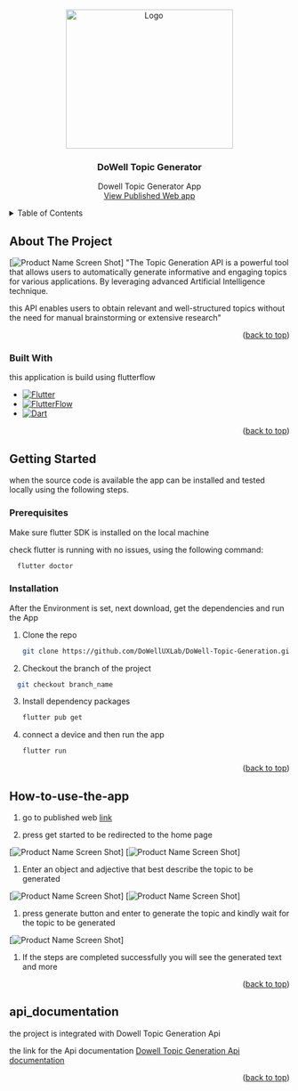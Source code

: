 <a name="readme-top"></a>

<!-- PROJECT SHIELDS -->
<!--
*** I'm using markdown "reference style" links for readability.
*** Reference links are enclosed in brackets [ ] instead of parentheses ( ).
*** See the bottom of this document for the declaration of the reference variables
*** for contributors-url, forks-url, etc.
-->



<!-- PROJECT LOGO -->
<br />
<div align="center">
    <img src="assets/images/logo.png" alt="Logo" width="300" height="250">

  <h3 align="center">DoWell Topic Generator</h3>

  <p align="center">
    Dowell Topic Generator App
    <br />
    <a href="https://dowell-topic-generation-5hhhu3.flutterflow.app">View Published Web app</a>
  </p>
</div>



<!-- TABLE OF CONTENTS -->
<details>
  <summary>Table of Contents</summary>
  <ol>
    <li>
      <a href="#about-the-project">About The Project</a>
      <ul>
        <li><a href="#built-with">Built With</a></li>
      </ul>
    </li>
    <li>
      <a href="#getting-started">Getting Started</a>
      <ul>
        <li><a href="#prerequisites">Prerequisites</a></li>
        <li><a href="#installation">Installation</a></li>
      </ul>
    </li>
    <li><a href="#How-to-use-the-app">How to use the app</a></li>
    <li><a href="#project">Go to the Project</a></li>
    <li><a href="#api_documentation">Api Documentation</a></li>
  </ol>
</details>



<!-- ABOUT THE PROJECT -->
## About The Project

[![Product Name Screen Shot][welcome-screenshot]]
"The Topic Generation API is a powerful tool that allows users to automatically generate informative and engaging topics for various applications. By leveraging advanced Artificial Intelligence technique.

this API enables users to obtain relevant and well-structured topics without the need for manual brainstorming or extensive research"

<p align="right">(<a href="#readme-top">back to top</a>)</p>



### Built With

this application is build using flutterflow

* [![Flutter][Flutter]][Flutter-url]
* [![FlutterFlow][FlutterFlow]][FlutterFlow-url]
* [![Dart][Dart]][Dart-url]

<p align="right">(<a href="#readme-top">back to top</a>)</p>



<!-- GETTING STARTED -->
## Getting Started

when the source code is available the app can be installed and tested locally using the following steps.

### Prerequisites

Make sure flutter SDK is installed on the local machine

check flutter is running with no issues, using the following command:
```sh
  flutter doctor
```

### Installation

After the Environment is set, next download, get the dependencies and run the App

1. Clone the repo
   ```sh
   git clone https://github.com/DoWellUXLab/DoWell-Topic-Generation.git
   ```
2. Checkout the branch of the project
  ```sh
    git checkout branch_name
  ```
3. Install dependency packages
   ```sh
   flutter pub get
   ```
4. connect a device and then run the app
   ```sh
   flutter run
   ```

<p align="right">(<a href="#readme-top">back to top</a>)</p>


## How-to-use-the-app

1. <p>go to published web <a href="https://dowell-topic-generation-5hhhu3.flutterflow.app">link</a></p>
    
2. <p>press get started to be redirected to the home page</p>
  [![Product Name Screen Shot][onboarding-screenshot]]
  [![Product Name Screen Shot][onboard-screenshot]]

1. <p>Enter an object and adjective that best describe the topic to be generated</p>
  [![Product Name Screen Shot][home-screenshot]]
  [![Product Name Screen Shot][product-screenshot]]

1. <p>press generate button and enter to generate the topic and kindly wait for the topic to be generated</p>

  [![Product Name Screen Shot][question-screenshot]]

1. <p>If the steps are completed successfully you will see the generated text and more </p>

<p align="right">(<a href="#readme-top">back to top</a>)</p>


<!-- CONTACT -->
## api_documentation

the project is integrated with Dowell Topic Generation Api

<p>the link for the Api documentation <a href="https://github.com/DoWellLabs/100007-DoWell-Topic-Generation-Package/">Dowell Topic Generation Api documentation</a></p>

<p align="right">(<a href="#readme-top">back to top</a>)</p>



<!-- MARKDOWN LINKS & IMAGES -->
[product-screenshot]: assets/images/topicGenerate2.PNG
[welcome-screenshot]: assets/images/smartmockupsS.png
[onboarding-screenshot]: assets/images/homepage2.PNG
[onboard-screenshot]: assets/images/homepage3.PNG
[home-screenshot]: assets/images/topicGenerate1.PNG
[question-screenshot]: assets/images/Faqspage.PNG
[Flutter]: https://img.shields.io/badge/Flutter-blue?style=for-the-badge&logo=flutter&logoColor=white
[Flutter-url]: https://flutter.dev/
[FlutterFlow]: https://img.shields.io/badge/FlutterFlow-black?style=for-the-badge&logo=Flutterflo&logoColor=4839e3
[FlutterFlow-url]:https://flutterflow.io/
[Dart]: https://img.shields.io/badge/dart-black?style=for-the-badge&logo=dart&logoColor=blue
[Dart-url]: https://dart.dev/
